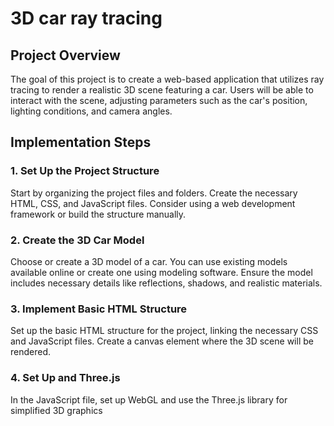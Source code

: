 # 3D car ray tracing

## Project Overview
The goal of this project is to create a web-based application that utilizes ray tracing to render a realistic 3D scene featuring a car. Users will be able to interact with the scene, adjusting parameters such as the car's position, lighting conditions, and camera angles.

## Implementation Steps
### 1. Set Up the Project Structure
Start by organizing the project files and folders. Create the necessary HTML, CSS, and JavaScript files. Consider using a web development framework or build the structure manually.

### 2. Create the 3D Car Model
Choose or create a 3D model of a car. You can use existing models available online or create one using modeling software. Ensure the model includes necessary details like reflections, shadows, and realistic materials.

### 3. Implement Basic HTML Structure
Set up the basic HTML structure for the project, linking the necessary CSS and JavaScript files. Create a canvas element where the 3D scene will be rendered.

### 4. Set Up and Three.js
In the JavaScript file, set up WebGL and use the Three.js library for simplified 3D graphics

